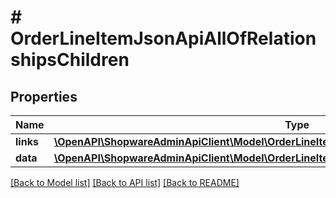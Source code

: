 # # OrderLineItemJsonApiAllOfRelationshipsChildren

## Properties

Name | Type | Description | Notes
------------ | ------------- | ------------- | -------------
**links** | [**\OpenAPI\ShopwareAdminApiClient\Model\OrderLineItemJsonApiAllOfRelationshipsChildrenLinks**](OrderLineItemJsonApiAllOfRelationshipsChildrenLinks.md) |  | [optional]
**data** | [**\OpenAPI\ShopwareAdminApiClient\Model\OrderLineItemJsonApiAllOfRelationshipsChildrenData[]**](OrderLineItemJsonApiAllOfRelationshipsChildrenData.md) |  | [optional]

[[Back to Model list]](../../README.md#models) [[Back to API list]](../../README.md#endpoints) [[Back to README]](../../README.md)
